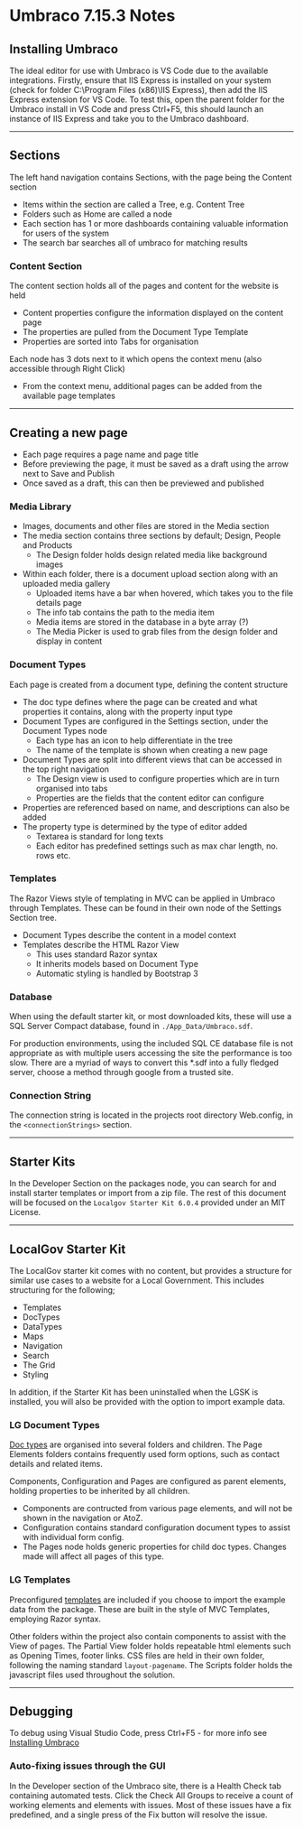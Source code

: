 # Umbraco 7.15.3 Notes

## Installing Umbraco

The ideal editor for use with Umbraco is VS Code due to the available integrations. Firstly, ensure that IIS Express is installed on your system (check for folder C:\Program Files (x86)\IIS Express), then add the IIS Express extension for VS Code. To test this, open the parent folder for the Umbraco install in VS Code and press Ctrl+F5, this should launch an instance of IIS Express and take you to the Umbraco dashboard.

------
## Sections

The left hand navigation contains Sections, with the page being the Content section
* Items within the section are called a Tree, e.g. Content Tree
* Folders such as Home are called a node
* Each section has 1 or more dashboards containing valuable information for users of the system
* The search bar searches all of umbraco for matching results
	
	
### Content Section
The content section holds all of the pages and content for the website is held
* Content properties configure the information displayed on the content page
* The properties are pulled from the Document Type Template
* Properties are sorted into Tabs for organisation
	
Each node has 3 dots next to it which opens the context menu (also accessible through Right Click)
* From the context menu, additional pages can be added from the available page templates 
------
## Creating a new page
* Each page requires a page name and page title
* Before previewing the page, it must be saved as a draft using the arrow next to Save and Publish
* Once saved as a draft, this can then be previewed and published
	
### Media Library
* Images, documents and other files are stored in the Media section
* The media section contains three sections by default; Design, People and Products
  * The Design folder holds design related media like background images
* Within each folder, there is a document upload section along with an uploaded media gallery
  * Uploaded items have a bar when hovered, which takes you to the file details page
  * The info tab contains the path to the media item
  * Media items are stored in the database in a byte array (?)
  * The Media Picker is used to grab files from the design folder and display in content

### Document Types
Each page is created from a document type, defining the content structure
* The doc type defines where the page can be created and what properties it contains, along with the property input type
* Document Types are configured in the Settings section, under the Document Types node
  * Each type has an icon to help differentiate in the tree
  * The name of the template is shown when creating a new page
* Document Types are split into different views that can be accessed in the top right navigation
  * The Design view is used to configure properties which are in turn organised into tabs
  * Properties are the fields that the content editor can configure
* Properties are referenced based on name, and descriptions can also be added
* The property type is determined by the type of editor added
	* Textarea is standard for long texts
	* Each editor has predefined settings such as max char length, no. rows etc.
			
### Templates
The Razor Views style of templating in MVC can be applied in Umbraco through Templates. These can be found in their own node of the Settings Section tree.
* Document Types describe the content in a model context
* Templates describe the HTML Razor View 
  * This uses standard Razor syntax
  * It inherits models based on Document Type
  * Automatic styling is handled by Bootstrap 3

### Database
When using the default starter kit, or most downloaded kits, these will use a SQL Server Compact database, found in ``./App_Data/Umbraco.sdf``. 

For production environments, using the included SQL CE database file is not appropriate as with multiple users accessing the site the performance is too slow. There are a myriad of ways to convert this *.sdf into a fully fledged server, choose a method through google from a trusted site.

### Connection String 
The connection string is located in the projects root directory Web.config, in the ``<connectionStrings>`` section.
_______
## Starter Kits

In the Developer Section on the packages node, you can search for and install starter templates or import from a zip file. The rest of this document will be focused on the ``Localgov Starter Kit 6.0.4`` provided under an MIT License.
_______
## LocalGov Starter Kit

The LocalGov starter kit comes with no content, but provides a structure for similar use cases to a website for a Local Government. This includes structuring for the following;
* Templates
* DocTypes
* DataTypes
* Maps
* Navigation
* Search
* The Grid
* Styling

In addition, if the Starter Kit has been uninstalled when the LGSK is installed, you will also be provided with the option to import example data. 

### LG Document Types

[Doc types](#document-types) are organised into several folders and children. The Page Elements folders contains frequently used form options, such as contact details and related items.

Components, Configuration and Pages are configured as parent elements, holding properties to be inherited by all children. 
* Components are contructed from various page elements, and will not be shown in the navigation or AtoZ.
* Configuration contains standard configuration document types to assist with individual form config.
* The Pages node holds generic properties for child doc types. Changes made will affect all pages of this type.

### LG Templates

Preconfigured [templates](#templates) are included if you choose to import the example data from the package. These are built in the style of MVC Templates, employing Razor syntax.

Other folders within the project also contain components to assist with the View of pages. The Partial View folder holds repeatable html elements such as Opening Times, footer links. CSS files are held in their own folder, following the naming standard ``layout-pagename``. The Scripts folder holds the javascript files used throughout the solution.


_______
## Debugging

To debug using Visual Studio Code, press Ctrl+F5 - for more info see [Installing Umbraco](#Installing-Umbraco)

### Auto-fixing issues through the GUI

In the Developer section of the Umbraco site, there is a Health Check tab containing automated tests. Click the Check All Groups to receive a count of working elements and elements with issues. Most of these issues have a fix predefined, and a single press of the Fix button will resolve the issue.

